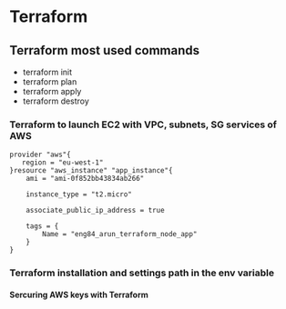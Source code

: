 # Terraform
## Terraform most used commands 
- terraform init
- terraform plan
- terraform apply
- terraform destroy
### Terraform to launch EC2 with VPC, subnets, SG services of AWS
```
provider "aws"{
   region = "eu-west-1"
}resource "aws_instance" "app_instance"{
	ami = "ami-0f852bb43834ab266"

	instance_type = "t2.micro"

	associate_public_ip_address = true

	tags = {
		Name = "eng84_arun_terraform_node_app"
	}
}

```
### Terraform installation and settings path in the env variable 
#### Sercuring AWS keys with Terraform 




